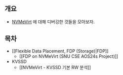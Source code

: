 ## 개요

- [NVMeVirt](https://www.usenix.org/conference/fast23/presentation/kim-sang-hoon) 에 대해 디버깅한 것들을 모아보자.

## 목차

- [[Flexible Data Placement, FDP (Storage)|FDP]]
	- [[FDP on NVMeVirt (SNU CSE AOS24s Project)]]
- KVSSD
	- [[NVMeVirt - KVSSD 기본 RW 분석]]
